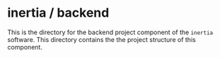 # inertia / backend

This is the directory for the backend project component of the `inertia` software. This directory contains the the project structure of this component.

